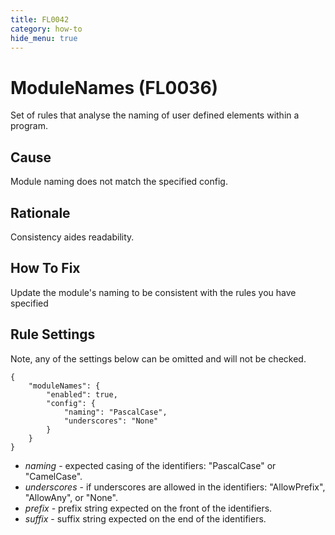 ```yaml
---
title: FL0042
category: how-to
hide_menu: true
---
```


# ModuleNames (FL0036)

Set of rules that analyse the naming of user defined elements within a program.

## Cause

Module naming does not match the specified config.

## Rationale

Consistency aides readability.

## How To Fix

Update the module's naming to be consistent with the rules you have specified

## Rule Settings

Note, any of the settings below can be omitted and will not be checked.

    {
        "moduleNames": {
            "enabled": true,
            "config": {
                "naming": "PascalCase",
                "underscores": "None"
            }
        }
    }

* *naming* - expected casing of the identifiers: "PascalCase" or "CamelCase".
* *underscores* - if underscores are allowed in the identifiers: "AllowPrefix", "AllowAny", or "None".
* *prefix* - prefix string expected on the front of the identifiers.
* *suffix* - suffix string expected on the end of the identifiers.
